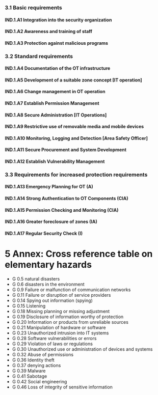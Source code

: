 ### 3.1 Basic requirements
#### IND.1.A1 Integration into the security organization
#### IND.1.A2 Awareness and training of staff
#### IND.1.A3 Protection against malicious programs
### 3.2 Standard requirements
#### IND.1.A4 Documentation of the OT infrastructure
#### IND.1.A5 Development of a suitable zone concept [IT operation]
#### IND.1.A6 Change management in OT operation
#### IND.1.A7 Establish Permission Management
#### IND.1.A8 Secure Administration [IT Operations]
#### IND.1.A9 Restrictive use of removable media and mobile devices
#### IND.1.A10 Monitoring, Logging and Detection [Area Safety Officer]
#### IND.1.A11 Secure Procurement and System Development
#### IND.1.A12 Establish Vulnerability Management
### 3.3 Requirements for increased protection requirements
#### IND.1.A13 Emergency Planning for OT (A)
#### IND.1.A14 Strong Authentication to OT Components (CIA)
#### IND.1.A15 Permission Checking and Monitoring (CIA)
#### IND.1.A16 Greater foreclosure of zones (IA)
#### IND.1.A17 Regular Security Check (I)
# 5 Annex: Cross reference table on elementary hazards
* G 0.5 natural disasters
* G 0.6 disasters in the environment
* G 0.9 Failure or malfunction of communication networks
* G 0.11 Failure or disruption of service providers
* G 0.14 Spying out information (spying)
* G 0.15 Listening
* G 0.18 Missing planning or missing adjustment
* G 0.19 Disclosure of information worthy of protection
* G 0.20 Information or products from unreliable sources
* G 0.21 Manipulation of hardware or software
* G 0.23 Unauthorized intrusion into IT systems
* G 0.28 Software vulnerabilities or errors
* G 0.29 Violation of laws or regulations
* G 0.30 Unauthorized use or administration of devices and systems
* G 0.32 Abuse of permissions
* G 0.36 Identity theft
* G 0.37 denying actions
* G 0.39 Malware
* G 0.41 Sabotage
* G 0.42 Social engineering
* G 0.46 Loss of integrity of sensitive information
